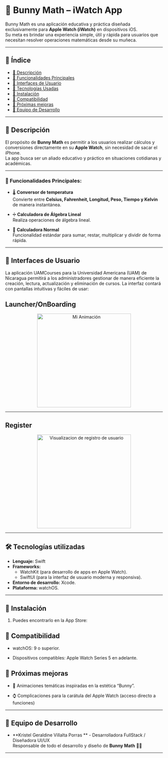 # 🐰 Bunny Math – iWatch App  

Bunny Math es una aplicación educativa y práctica diseñada exclusivamente para **Apple Watch (iWatch)** en dispositivos iOS.  
Su meta es brindar una experiencia simple, útil y rápida para usuarios que necesitan resolver operaciones matemáticas desde su muñeca.  

---

## 📌 Índice
- [📖 Descripción](#-descripción)
- [🎯 Funcionalidades Principales ](#-funcionalidades-principales)
- [📱 Interfaces de Usuario](#-interfaces-de-usuario)
- [🔧 Tecnologías Usadas](#-tecnologías-usadas)
- [🚀 Instalación](#-instalación)
- [📱 Compatibilidad](#-compatiblidad)
- [📌 Próximas mejoras](#-próximas-mejoras)
- [👥 Equipo de Desarrollo](#-equipo-de-desarrollo)


---
## 📖 Descripción


El propósito de **Bunny Math** es permitir a los usuarios realizar cálculos y conversiones directamente en su **Apple Watch**, sin necesidad de sacar el iPhone.  
La app busca ser un aliado educativo y práctico en situaciones cotidianas y académicas.  

---

### 🎯 Funcionalidades Principales:

- 🌡️ **Conversor de temperatura**  
  Convierte entre **Celsius, Fahrenheit, Longitud, Peso, Tiempo y Kelvin** de manera instantánea.  

- ➗ **Calculadora de Álgebra Lineal**  
  Realiza operaciones de álgebra lineal.  

- 🔢 **Calculadora Normal**  
  Funcionalidad estándar para sumar, restar, multiplicar y dividir de forma rápida.  

---

## 📱 Interfaces de Usuario

La aplicación UAMCourses para la Universidad Americana (UAM) de Nicaragua permitirá a los administradores gestionar de manera eficiente la creación, lectura, actualización y eliminación de cursos. La interfaz contará con pantallas intuitivas y fáciles de usar:

## Launcher/OnBoarding

<p align="center">
  <img src="Images/Onboarding.gif" alt="Mi Animación" width="300" heigth="400" />
</p>


---

## Register

<p align="center">
  <img src="Images/Register.gif" alt="Visualizacion de registro de usuario" width="300" heigth="400" />
</p>


---

## 🛠️ Tecnologías utilizadas  

- **Lenguaje:** Swift  
- **Frameworks:**  
  - WatchKit (para desarrollo de apps en Apple Watch).  
  - SwiftUI (para la interfaz de usuario moderna y responsiva).  
- **Entorno de desarrollo:** Xcode.  
- **Plataforma:** watchOS.  

---

## 🚀 Instalación

1. Puedes encontrarlo en la App Store: 

## 📱 Compatibilidad

- watchOS: 9 o superior.

- Dispositivos compatibles: Apple Watch Series 5 en adelante.

## 📌 Próximas mejoras

- 🎨 Animaciones temáticas inspiradas en la estética “Bunny”.

- ⌚ Complicaciones para la carátula del Apple Watch (acceso directo a funciones)

---
## 👥 Equipo de Desarrollo

- **Kristel Geraldine Villalta Porras ** - Desarrolladora FullStack / Diseñadora UI/UX  
  Responsable de todo el desarrollo y diseño de **Bunny Math** 🐰📱  

---
